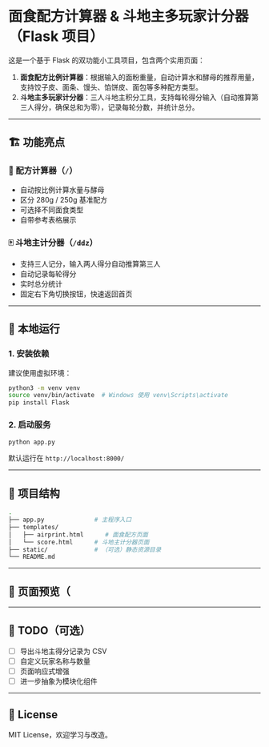# 面食配方计算器 & 斗地主多玩家计分器（Flask 项目）

这是一个基于 Flask 的双功能小工具项目，包含两个实用页面：

1. **面食配方比例计算器**：根据输入的面粉重量，自动计算水和酵母的推荐用量，支持饺子皮、面条、馒头、馅饼皮、面包等多种配方类型。
2. **斗地主多玩家计分器**：三人斗地主积分工具，支持每轮得分输入（自动推算第三人得分，确保总和为零），记录每轮分数，并统计总分。

---

## 🏗 功能亮点

### 🍜 配方计算器（`/`）

- 自动按比例计算水量与酵母
- 区分 280g / 250g 基准配方
- 可选择不同面食类型
- 自带参考表格展示

### 🀄 斗地主计分器（`/ddz`）

- 支持三人记分，输入两人得分自动推算第三人
- 自动记录每轮得分
- 实时总分统计
- 固定右下角切换按钮，快速返回首页

---

## 🚀 本地运行

### 1. 安装依赖

建议使用虚拟环境：

```bash
python3 -m venv venv
source venv/bin/activate  # Windows 使用 venv\Scripts\activate
pip install Flask
```

### 2. 启动服务

```bash
python app.py
```

默认运行在 `http://localhost:8000/`

---

## 📁 项目结构

```bash
.
├── app.py              # 主程序入口
├── templates/
│   ├── airprint.html      # 面食配方页面
│   └── score.html      # 斗地主计分器页面
├── static/             # （可选）静态资源目录
└── README.md
```

---

## 📸 页面预览（


---

## 📌 TODO（可选）

- [ ] 导出斗地主得分记录为 CSV
- [ ] 自定义玩家名称与数量
- [ ] 页面响应式增强
- [ ] 进一步抽象为模块化组件

---

## 🤝 License

MIT License，欢迎学习与改造。
```